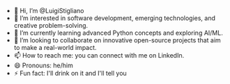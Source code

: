 - 👋 Hi, I’m @LuigiStigliano
- 👀 I’m interested in software development, emerging technologies, and creative problem-solving.
- 🌱 I’m currently learning advanced Python concepts and exploring AI/ML.
- 💞️ I’m looking to collaborate on innovative open-source projects that aim to make a real-world impact.
- 📫 How to reach me: you can connect with me on LinkedIn.
- 😄 Pronouns: he/him
- ⚡ Fun fact: I'll drink on it and I'll tell you

<!---
LuigiStigliano/LuigiStigliano is a ✨ special ✨ repository because its `README.md` (this file) appears on your GitHub profile.
You can click the Preview link to take a look at your changes.
--->
